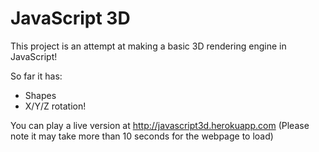 # JavaScript 3D

This project is an attempt at making a basic 3D rendering engine in JavaScript!

So far it has:

* Shapes
* X/Y/Z rotation!

You can play a live version at http://javascript3d.herokuapp.com
(Please note it may take more than 10 seconds for the webpage to load)
